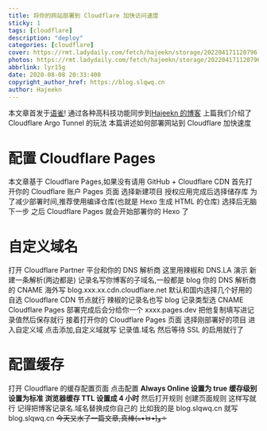 ```yaml
---
title: 将你的网站部署到 Cloudflare 加快访问速度
sticky: 1
tags: [cloudflare]
description: "deploy"
categories: [cloudflare]
cover: https://rmt.ladydaily.com/fetch/hajeekn/storage/202204171120796.png
photos: https://rmt.ladydaily.com/fetch/hajeekn/storage/202204171120796.png
abbrlink: lyr15g
date: 2020-08-08 20:33:400
copyright_author_href: https://blog.slqwq.cn
author: Hajeekn
---
```


本文章首发于[语雀](https://www.yuque.com/ladjeek/ygg4q6)!
通过各种高科技功能同步到[Hajeekn 的博客](https://blog.slqwq.cn)
上篇我们介绍了 Cloudflare Argo Tunnel 的玩法
本篇讲述如何部署网站到 Cloudflare 加快速度

# 配置 Cloudflare Pages

本文章基于 Cloudflare Pages,如果没有请用 GitHub + Cloudflare CDN
首先打开你的 Cloudflare 账户 Pages 页面
选择新建项目
授权应用完成后选择储存库
为了减少部署时间,推荐使用编译仓库(也就是 Hexo 生成 HTML 的仓库)
选择后无脑下一步
之后 Cloudflare Pages 就会开始部署你的 Hexo 了

# 自定义域名

打开 Cloudflare Partner 平台和你的 DNS 解析商
这里用辣椒和 DNS.LA 演示
新建一条解析(两边都是)
记录名写你博客的子域名,一般都是 blog
你的 DNS 解析商的 CNAME 海外写 blog.xxx.xx.cdn.cloudflare.net
默认和国内选择几个好用的自选 Cloudflare CDN 节点就行
辣椒的记录名也写 blog
记录类型选 CNAME
Cloudflare Pages 部署完成后会分给你一个
xxxx.pages.dev
把他复制填写进记录值然后保存就行
接着打开你的 Cloudflare Pages 页面
选择刚部署好的项目
进入自定义域
点击添加,自定义域就写 记录值.域名
然后等待 SSL 的启用就行了

# 配置缓存

打开 Cloudflare 的缓存配置页面
点击配置
**Always Online 设置为 true**
**缓存级别 设置为标准**
**浏览器缓存 TTL 设置成 4 小时**
然后打开规则
创建页面规则
这样写就行
记得把博客记录名.域名替换成你自己的
比如我的是 blog.slqwq.cn
就写 blog.slqwq.cn
~~今天又水了一篇文章,真棒(๑•̀ㅂ•́)و✧~~
